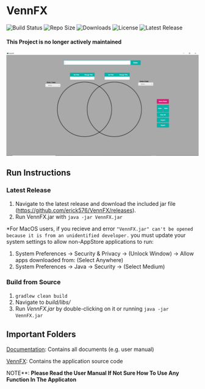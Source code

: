 <p align="center">
  <h1>VennFX</h1>
</p>

![Build Status](https://img.shields.io/circleci/build/github/EECS2311-Team8/SoftwareDevelopmentProject/master?style=flat-square)
![Repo Size](https://img.shields.io/github/repo-size/EECS2311-Team8/SoftwareDevelopmentProject?style=flat-square)
![Downloads](https://img.shields.io/github/downloads/EECS2311-Team8/SoftwareDevelopmentProject/total?style=flat-square)
![License](https://img.shields.io/github/license/EECS2311-Team8/SoftwareDevelopmentProject?style=flat-square)
![Latest Release](https://img.shields.io/github/v/release/EECS2311-Team8/SoftwareDevelopmentProject?style=flat-square)

#### This Project is no longer actively maintained
<p align="center">
  <img src="./Application.PNG" alt="VennFX"/>
</p>

## Run Instructions
### Latest Release
1. Navigate to the latest release and download the included jar file (https://github.com/erick576/VennFX/releases).
2. Run VennFX.jar with ``` java -jar VennFX.jar ```

*For MacOS users, if you recieve and error ```"VennFX.jar" can't be opened because it is from an unidentified developer.``` you must update your system settings to allow non-AppStore applications to run:
1. System Preferences -> Security & Privacy -> (Unlock Window) -> Allow apps downloaded from: (Select Anywhere)
2. System Preferences -> Java -> Security -> (Select Medium)

### Build from Source
1. ```gradlew clean build```
2. Navigate to *build/libs/*
3. Run *VennFX.jar* by double-clicking on it or running ```java -jar VennFX.jar```

## Important Folders

[Documentation](https://github.com/erick576/VennFX/tree/master/Documentation): Contains all documents (e.g. user manual)

[VennFX](https://github.com/erick576/VennFX/tree/master/VennFX): Contains the application source code

NOTE**: **Please Read the User Manual If Not Sure How To Use Any Function In The Applicaton**
